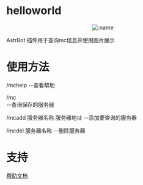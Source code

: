 # helloworld

</div>
<div align="center">




![:name](https://count.getloli.com/@astrbot_mcgetter?name=astrbot_mcgetter&theme=minecraft&padding=7&offset=0&align=top&scale=1&pixelated=1&darkmode=auto)

</div>

AstrBot 插件用于查询mc信息并使用图片展示

# 使用方法
/mchelp 
--查看帮助

/mc   
--查询保存的服务器

/mcadd 服务器名称 服务器地址 
--添加要查询的服务器

/mcdel 服务器名称 
--删除服务器

# 支持

[帮助文档](https://astrbot.app)

